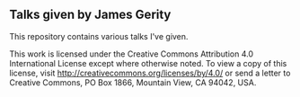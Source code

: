 ## Talks given by James Gerity

This repository contains various talks I've given.  

This work is licensed under the Creative Commons Attribution 4.0
International License except where otherwise noted. To view a copy of this
license, visit http://creativecommons.org/licenses/by/4.0/ or send a
letter to Creative Commons, PO Box 1866, Mountain View, CA 94042, USA.
